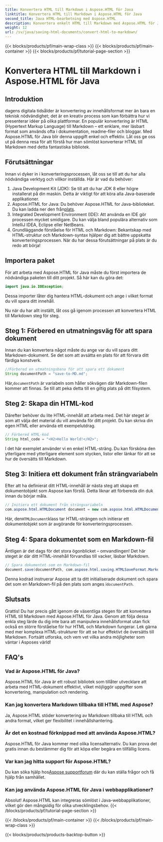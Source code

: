 ```yaml
---
title: Konvertera HTML till Markdown i Aspose.HTML för Java
linktitle: Konvertera HTML till Markdown i Aspose.HTML för Java
second_title: Java HTML-bearbetning med Aspose.HTML
description: Konvertera enkelt HTML till Markdown med Aspose.HTML för Java. Följ denna steg-för-steg-guide för smidig innehållskonvertering och manipulation.
weight: 12
url: /sv/java/saving-html-documents/convert-html-to-markdown/
---
```


{{< blocks/products/pf/main-wrap-class >}}
{{< blocks/products/pf/main-container >}}
{{< blocks/products/pf/tutorial-page-section >}}

# Konvertera HTML till Markdown i Aspose.HTML för Java

## Introduktion
dagens digitala tidsålder är konvertering av innehållsformat mer än bara en teknisk nödvändighet; det är en kreativ process som kan förbättra hur vi presenterar idéer på olika plattformar. En populär konvertering är HTML (Hypertext Markup Language) till Markdown – ett enklare, mer läsbart format som används ofta i dokumentation, readme-filer och bloggar. Med Aspose.HTML för Java blir denna uppgift enkel och effektiv. Låt oss ge oss ut på denna resa för att förstå hur man sömlöst konverterar HTML till Markdown med detta fantastiska bibliotek.
## Förutsättningar
Innan vi dyker in i konverteringsprocessen, låt oss se till att du har alla nödvändiga verktyg och villkor inställda. Här är vad du behöver:
1. Java Development Kit (JDK): Se till att du har JDK 8 eller högre installerat på din maskin. Detta är viktigt för att köra alla Java-baserade applikationer.
2.  Aspose.HTML for Java: Du behöver Aspose.HTML for Java-biblioteket. Du kan ladda ner den från[plats](https://releases.aspose.com/html/java/).
3. Integrated Development Environment (IDE): Att använda en IDE gör processen mycket smidigare. Du kan välja bland populära alternativ som IntelliJ IDEA, Eclipse eller NetBeans.
4. Grundläggande förståelse för HTML och Markdown: Bekantskap med HTML-struktur och Markdown-syntax hjälper dig att bättre uppskatta konverteringsprocessen.
När du har dessa förutsättningar på plats är du redo att börja!
## Importera paket
För att arbeta med Aspose.HTML för Java måste du först importera de nödvändiga paketen till ditt projekt. Så här kan du göra det:
```java
import java.io.IOException;
```
Dessa importer låter dig hantera HTML-dokument och ange i vilket format du vill spara ditt innehåll.

Nu när du har allt inställt, låt oss gå igenom processen att konvertera HTML till Markdown steg för steg.
## Steg 1: Förbered en utmatningsväg för att spara dokument
Innan du kan konvertera något måste du ange var du vill spara ditt Markdown-dokument. Se det som att avsätta en plats för att förvara ditt färdiga konstverk.
```java
//Förbered en utmatningsbana för att spara ett dokument
String documentPath = "save-to-MD.md";
```
 Här,`documentPath` är variabeln som håller sökvägen där Markdown-filen kommer att finnas. Se till att peka detta till en giltig plats på ditt filsystem.
## Steg 2: Skapa din HTML-kod
Därefter behöver du lite HTML-innehåll att arbeta med. Det här steget är som att välja det material du vill använda för ditt projekt. Du kan skriva din egen HTML eller använda ett exempelutdrag.
```java
// Förbered HTML-kod
String html_code = "<H2>Hello World!</H2>";
```
I det här exemplet använder vi en enkel HTML-sträng. Du kan försköna den ytterligare med ytterligare element som stycken, listor eller länkar för att se hur de översätts till Markdown.
## Steg 3: Initiera ett dokument från strängvariabeln
Efter att ha definierat ditt HTML-innehåll är nästa steg att skapa ett dokumentobjekt som Aspose kan förstå. Detta liknar att förbereda din duk innan du börjar måla.
```java
// Initiera ett dokument från strängvariabeln
com.aspose.html.HTMLDocument document = new com.aspose.html.HTMLDocument(html_code, ".");
```
 Här, den`HTMLDocument`klass tar HTML-strängen och initierar ett dokumentobjekt som är avgörande för konverteringsprocessen.
## Steg 4: Spara dokumentet som en Markdown-fil
Äntligen är det dags för det stora ögonblicket – omvandlingen! Det här steget är där ditt HTML-innehåll förvandlas till vacker, läsbar Markdown.
```java
// Spara dokumentet som en Markdown-fil
document.save(documentPath, com.aspose.html.saving.HTMLSaveFormat.Markdown);
```
 Denna kodrad instruerar Aspose att ta ditt initialiserade dokument och spara det som en Markdown-fil på den plats som anges i`documentPath`.
## Slutsats
Grattis! Du har precis gått igenom de väsentliga stegen för att konvertera HTML till Markdown med Aspose.HTML för Java. Genom att följa dessa enkla steg lärde du dig inte bara att manipulera innehållsformat utan fick också en större förståelse för hur HTML och Markdown fungerar. Lek gärna med mer komplexa HTML-strukturer för att se hur effektivt de översätts till Markdown. Fortsätt utforska, och vem vet vilka andra möjligheter som väntar i Asposes värld!
## FAQ's
### Vad är Aspose.HTML för Java?
Aspose.HTML för Java är ett robust bibliotek som tillåter utvecklare att arbeta med HTML-dokument effektivt, vilket möjliggör uppgifter som konvertering, manipulation och rendering.
### Kan jag konvertera Markdown tillbaka till HTML med Aspose?
Ja, Aspose.HTML stöder konvertering av Markdown tillbaka till HTML och andra format, vilket ger flexibilitet i innehållshantering.
### Är det en kostnad förknippad med att använda Aspose.HTML?
Aspose.HTML för Java kommer med olika licensalternativ. Du kan prova det gratis innan du bestämmer dig för att köpa eller begära en tillfällig licens.
### Var kan jag hitta support för Aspose.HTML?
 Du kan söka hjälp hos[Aspose supportforum](https://forum.aspose.com/c/html/29) där du kan ställa frågor och få hjälp från samhället.
### Kan jag använda Aspose.HTML för Java i webbapplikationer?
Absolut! Aspose.HTML kan integreras sömlöst i Java-webbapplikationer, vilket gör den mångsidig för olika utvecklingsbehov.
{{< /blocks/products/pf/tutorial-page-section >}}

{{< /blocks/products/pf/main-container >}}
{{< /blocks/products/pf/main-wrap-class >}}

{{< blocks/products/products-backtop-button >}}
